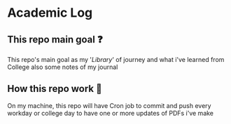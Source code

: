 # Academic Log

## This repo main goal ❓  

This repo's main goal as my '_Library_' of journey and what i've learned from College also some notes of my journal  

## How this repo work 💭  

On my machine, this repo will have Cron job to commit and push every workday or college day to have one or more updates of PDFs i've make  

